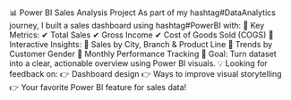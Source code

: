 📊 Power BI Sales Analysis Project 
As part of my hashtag#DataAnalytics journey, I built a sales dashboard using hashtag#PowerBI with:
🔹 Key Metrics:
✔ Total Sales
✔ Gross Income
✔ Cost of Goods Sold (COGS)
🔹 Interactive Insights:
📍 Sales by City, Branch & Product Line
📍 Trends by Customer Gender
📍 Monthly Performance Tracking
🎯 Goal: Turn dataset into a clear, actionable overview using Power BI visuals.
💡 Looking for feedback on:
👉 Dashboard design
👉 Ways to improve visual storytelling
👉 Your favorite Power BI feature for sales data!

